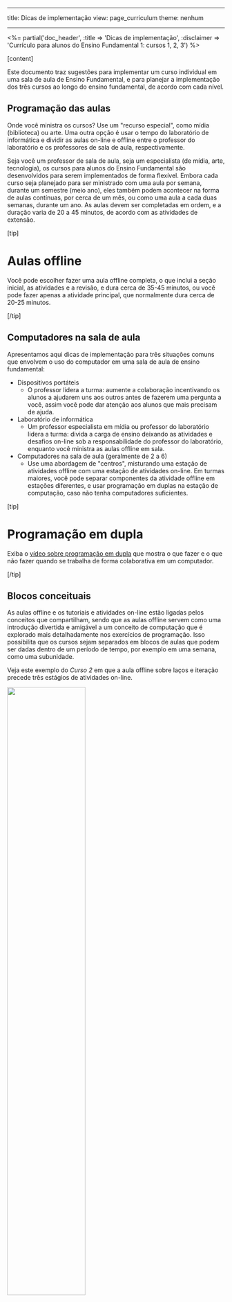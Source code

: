 * * *

title: Dicas de implementação view: page_curriculum theme: nenhum

* * *

<%= partial('doc_header', :title => 'Dicas de implementação', :disclaimer => 'Currículo para alunos do Ensino Fundamental 1: cursos 1, 2, 3') %>

[content]

Este documento traz sugestões para implementar um curso individual em uma sala de aula de Ensino Fundamental, e para planejar a implementação dos três cursos ao longo do ensino fundamental, de acordo com cada nível.

## Programação das aulas

Onde você ministra os cursos? Use um "recurso especial", como mídia (biblioteca) ou arte. Uma outra opção é usar o tempo do laboratório de informática e dividir as aulas on-line e offline entre o professor do laboratório e os professores de sala de aula, respectivamente.

Seja você um professor de sala de aula, seja um especialista (de mídia, arte, tecnologia), os cursos para alunos do Ensino Fundamental são desenvolvidos para serem implementados de forma flexível. Embora cada curso seja planejado para ser ministrado com uma aula por semana, durante um semestre (meio ano), eles também podem acontecer na forma de aulas contínuas, por cerca de um mês, ou como uma aula a cada duas semanas, durante um ano. As aulas devem ser completadas em ordem, e a duração varia de 20 a 45 minutos, de acordo com as atividades de extensão.

[tip]

# Aulas offline

Você pode escolher fazer uma aula offline completa, o que inclui a seção inicial, as atividades e a revisão, e dura cerca de 35-45 minutos, ou você pode fazer apenas a atividade principal, que normalmente dura cerca de 20-25 minutos.

[/tip]

## Computadores na sala de aula

Apresentamos aqui dicas de implementação para três situações comuns que envolvem o uso do computador em uma sala de aula de ensino fundamental:

  * Dispositivos portáteis 
      * O professor lidera a turma: aumente a colaboração incentivando os alunos a ajudarem uns aos outros antes de fazerem uma pergunta a você, assim você pode dar atenção aos alunos que mais precisam de ajuda. 
  * Laboratório de informática 
      * Um professor especialista em mídia ou professor do laboratório lidera a turma: divida a carga de ensino deixando as atividades e desafios on-line sob a responsabilidade do professor do laboratório, enquanto você ministra as aulas offline em sala.
  * Computadores na sala de aula (geralmente de 2 a 6) 
      * Use uma abordagem de "centros", misturando uma estação de atividades offline com uma estação de atividades on-line. Em turmas maiores, você pode separar componentes da atividade offline em estações diferentes, e usar programação em duplas na estação de computação, caso não tenha computadores suficientes. 

[tip]

# Programação em dupla

Exiba o [vídeo sobre programação em dupla](http://youtu.be/vgkahOzFH2Q) que mostra o que fazer e o que não fazer quando se trabalha de forma colaborativa em um computador.

[/tip]

## Blocos conceituais

As aulas offline e os tutoriais e atividades on-line estão ligadas pelos conceitos que compartilham, sendo que as aulas offline servem como uma introdução divertida e amigável a um conceito de computação que é explorado mais detalhadamente nos exercícios de programação. Isso possibilita que os cursos sejam separados em blocos de aulas que podem ser dadas dentro de um período de tempo, por exemplo em uma semana, como uma subunidade.

Veja este exemplo do *Curso 2* em que a aula offline sobre laços e iteração precede três estágios de atividades on-line.

<img src="course2.png" style="width:60%" />

## Organização do curso

Para as escolas que desejam implementar os três cursos, é importante saber que o curso que um aluno faz depende do seu nível de desenvolvimento e de sua experiência. Embora a Code.org continue publicando mais cursos, os professores devem buscar materiais de nossos parceiros para completar o conteúdo. Abaixo, apresentamos um exemplo de como são distribuídos os cursos nos três primeiros anos, de acordo com os níveis dos alunos.

[rollout-table]

<table>
  <tr>
    <th>
    </th>
    
    <th>
      Pré
    </th>
    
    <th>
      1º ano
    </th>
    
    <th>
      2º ano
    </th>
    
    <th>
      3º ano
    </th>
    
    <th>
      4ºano
    </th>
    
    <th>
      5º ano
    </th>
  </tr>
  
  <tr>
    <td>
      Ano 1
    </td>
    
    <td>
      Curso 1
    </td>
    
    <td>
      Curso 1
    </td>
    
    <td>
      Curso 2
    </td>
    
    <td>
      Curso 2
    </td>
    
    <td>
      Curso 2
    </td>
    
    <td>
      Curso 2
    </td>
  </tr>
  
  <tr>
    <td>
      Ano 2
    </td>
    
    <td>
      Curso 1
    </td>
    
    <td>
      Curso 2
    </td>
    
    <td>
      Curso 2
    </td>
    
    <td>
      Curso 3
    </td>
    
    <td>
      Curso 3
    </td>
    
    <td>
      Curso 3
    </td>
  </tr>
  
  <tr>
    <td>
      Ano 3
    </td>
    
    <td>
      Curso 1
    </td>
    
    <td>
      Curso 2
    </td>
    
    <td>
      Curso 3
    </td>
    
    <td>
      Curso 3
    </td>
    
    <td>
      Acesse code.org para ver outros materiais
    </td>
    
    <td>
      Acesse code.org para ver outros materiais
    </td>
  </tr>
</table>

[/rollout-table]

[/content]

<link rel="stylesheet" type="text/css" href="morestyle.css" />